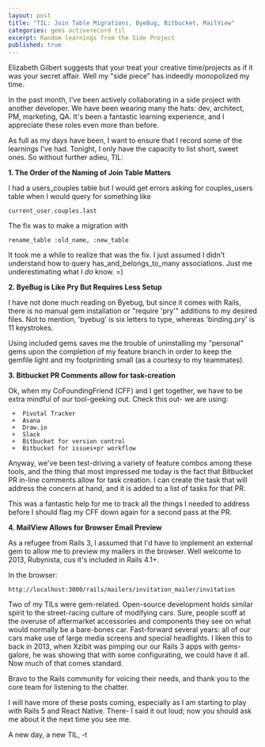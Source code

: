 ```yaml
---
layout: post
title: "TIL: Join Table Migrations, ByeBug, Bitbucket, MailView"
categories: gems activerecord til
excerpt: Random learnings from the Side Project
published: true
---
```


Elizabeth Gilbert suggests that your treat your creative time/projects as if it was your secret affair.  Well my "side piece" has indeedly monopolized my time.

In the past month, I've been actively collaborating in a side project with another developer.  We have been wearing many the hats: dev, architect, PM, marketing, QA.  It's been a fantastic learning experience, and I appreciate these roles even more than before.

As full as my days have been, I want to ensure that I record some of the learnings I've had.  Tonight, I only have the capacity to list short, sweet ones.  So without further adieu, TIL:

**1. The Order of the Naming of Join Table Matters**

I had a users_couples table but I would get errors asking for couples_users table when I would query for something like 
```
current_user.couples.last
```

The fix was to make a migration with
```
rename_table :old_name, :new_table
```
It took me a while to realize that was the fix.  I just assumed I didn't understand how to query has_and_belongs_to_many associations.  Just me underestimating what I _do_ know.  =)

**2. ByeBug is Like Pry But Requires Less Setup**

I have not done much reading on Byebug, but since it comes with Rails, there is no manual gem installation or "require 'pry'" additions to my desired files.  Not to mention, 'byebug' is six letters to type, whereas 'binding.pry' is 11 keystrokes.

Using included gems saves me the trouble of uninstalling my "personal" gems upon the completion of my feature branch in order to keep the gemfile light and my footprinting small (as a courtesy to my teammates).

**3. Bitbucket PR Comments allow for task-creation**

Ok, when my CoFoundingFriend (CFF) and I get together, we have to be extra mindful of our tool-geeking out.  Check this out- we are using:

     +  Pivotal Tracker
     +  Asana
     +  Draw.io
     +  Slack
     +  Bitbucket for version control
     +  Bitbucket for issues+pr workflow

Anyway, we've been test-driving a variety of feature combos among these tools, and the thing that most impressed me today is the fact that Bitbucket PR in-line comments allow for task creation.  I can create the task that will address the concern at hand, and it is added to a list of tasks for that PR.

This was a fantastic help for me to track all the things I needed to address before I should flag my CFF down again for a second pass at the PR.

**4. MailView Allows for Browser Email Preview**

As a refugee from Rails 3, I assumed that I'd have to implement an external gem to allow me to preview my mailers in the browser.  Well welcome to 2013, Rubynista, cus it's included in Rails 4.1+.

In the browser:
```
http://localhost:3000/rails/mailers/invitation_mailer/invitation
```


Two of my TILs were gem-related.  Open-source development holds similar spirit to the street-racing culture of modifying cars.  Sure, people scoff at the overuse of aftermarket accessories and components they see on what would normally be a bare-bones car.  Fast-forward several years: all of our cars make use of large media screens and special headlights.  I liken this to back in 2013, when Xzibit was pimping our our Rails 3 apps with gems-galore, he was showing that with some configurating, we could have it all.  Now much of that comes standard.

Bravo to the Rails community for voicing their needs, and thank you to the core team for listening to the chatter.

I will have more of these posts coming, especially as I am starting to play with Rails 5 and React Native.  There- I said it out loud; now you should ask me about it the next time you see me.  

A new day, a new TIL,
-t

